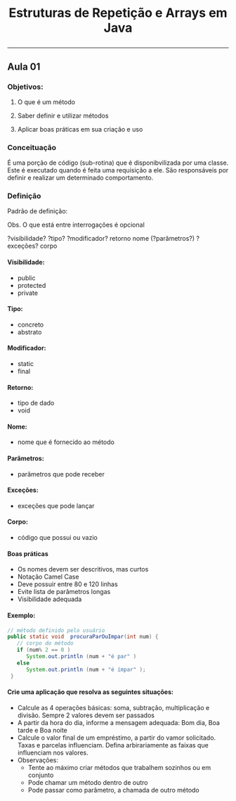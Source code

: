 # <p style="text-align: center">Estruturas de Repetição e Arrays em Java</p>

---

## Aula 01

### Objetivos:

1. O que é um método


2. Saber definir e utilizar métodos


3. Aplicar boas práticas em sua criação e uso

### Conceituação
É uma porção de código (sub-rotina) que é disponibvilizada por uma classe. Este é executado quando é feita uma requisição a ele. São responsáveis por definir e realizar um determinado comportamento.


### Definição

Padrão de definição:

Obs. O que está entre interrogações é opcional

?visibilidade? ?tipo? ?modificador? retorno nome (?parâmetros?) ?exceções? corpo

#### Visibilidade:
* public
* protected
* private

#### Tipo:
* concreto
* abstrato

#### Modificador:
* static
* final

#### Retorno:
* tipo de dado
* void

#### Nome:
* nome que é fornecido ao método

#### Parâmetros:
* parâmetros que pode receber

#### Exceções:
* exceções que pode lançar

#### Corpo:
* código que possui ou vazio

#### Boas práticas
* Os nomes devem ser descritivos, mas curtos
* Notação Camel Case
* Deve possuir entre 80 e 120 linhas
* Evite lista de parâmetros longas
* Visibilidade adequada

#### Exemplo:
~~~java
// método definido pelo usuário  
public static void  procuraParOuImpar(int num) {  
   // corpo do método  
   if (num% 2 == 0 )   
      System.out.println (num + "é par" )  
   else   
      System.out.println (num + "é ímpar" );  
 }  
~~~


#### Crie uma aplicação que resolva as seguintes situações:
- Calcule as 4 operações básicas: soma, subtração, multiplicação e divisão. Sempre 2 valores devem ser passados
- A partir da hora do dia, informe a mensagem adequada: Bom dia, Boa tarde e Boa noite
- Calcule o valor final de um empréstimo, a partir do vamor solicitado. Taxas e parcelas influenciam. Defina arbirariamente as faixas que influenciam nos valores.
- Observações:
  - Tente ao máximo criar métodos que trabalhem sozinhos ou em conjunto
  - Pode chamar um método dentro de outro
  - Pode passar como parâmetro, a chamada de outro método
